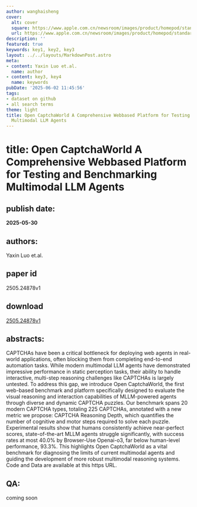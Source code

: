 ```yaml
---
author: wanghaisheng
cover:
  alt: cover
  square: https://www.apple.com.cn/newsroom/images/product/homepod/standard/Apple-HomePod-hero-230118_big.jpg.large_2x.jpg
  url: https://www.apple.com.cn/newsroom/images/product/homepod/standard/Apple-HomePod-hero-230118_big.jpg.large_2x.jpg
description: ''
featured: true
keywords: key1, key2, key3
layout: ../../layouts/MarkdownPost.astro
meta:
- content: Yaxin Luo et.al.
  name: author
- content: key3, key4
  name: keywords
pubDate: '2025-06-02 11:45:56'
tags:
- dataset on github
- all search terms
theme: light
title: Open CaptchaWorld A Comprehensive Webbased Platform for Testing and Benchmarking
  Multimodal LLM Agents
---
```


# title: Open CaptchaWorld A Comprehensive Webbased Platform for Testing and Benchmarking Multimodal LLM Agents 
## publish date: 
**2025-05-30** 
## authors: 
  Yaxin Luo et.al. 
## paper id
2505.24878v1
## download
[2505.24878v1](http://arxiv.org/abs/2505.24878v1)
## abstracts:
CAPTCHAs have been a critical bottleneck for deploying web agents in real-world applications, often blocking them from completing end-to-end automation tasks. While modern multimodal LLM agents have demonstrated impressive performance in static perception tasks, their ability to handle interactive, multi-step reasoning challenges like CAPTCHAs is largely untested. To address this gap, we introduce Open CaptchaWorld, the first web-based benchmark and platform specifically designed to evaluate the visual reasoning and interaction capabilities of MLLM-powered agents through diverse and dynamic CAPTCHA puzzles. Our benchmark spans 20 modern CAPTCHA types, totaling 225 CAPTCHAs, annotated with a new metric we propose: CAPTCHA Reasoning Depth, which quantifies the number of cognitive and motor steps required to solve each puzzle. Experimental results show that humans consistently achieve near-perfect scores, state-of-the-art MLLM agents struggle significantly, with success rates at most 40.0% by Browser-Use Openai-o3, far below human-level performance, 93.3%. This highlights Open CaptchaWorld as a vital benchmark for diagnosing the limits of current multimodal agents and guiding the development of more robust multimodal reasoning systems. Code and Data are available at this https URL.
## QA:
coming soon
